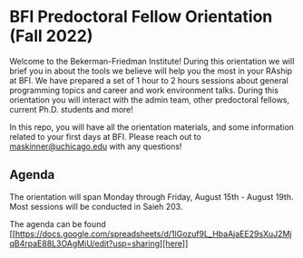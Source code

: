 # BFI Predoctoral Fellow Orientation (Fall 2022)

Welcome to the Bekerman-Friedman Institute! During this orientation we will brief
you in about the tools we believe will help you the most in your RAship at BFI.
We have prepared a set of 1 hour to 2 hours sessions about general programming
topics and career and work environment talks. During this orientation you will
interact with the admin team, other predoctoral fellows, current Ph.D. students
and more!

In this repo, you will have all the orientation materials, and some information
related to your first days at BFI. Please reach out to maskinner@uchicago.edu
with any questions!
   
## Agenda

The orientation will span Monday through Friday, August 15th - August 19th. 
Most sessions will be conducted in Saieh 203.

The agenda can be found [[https://docs.google.com/spreadsheets/d/1lGozuf9L_HbaAjaEE29sXuJ2MjqB4rpaE88L3OAgMiU/edit?usp=sharing][here]]

